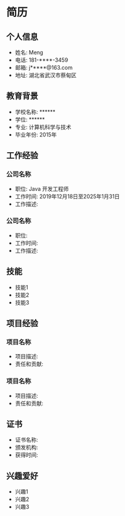 # 简历

## 个人信息

- 姓名: Meng
- 电话: 181-\*\*\*\*-3459
- 邮箱: j\*\*\*\*\*@163.com
- 地址: 湖北省武汉市蔡甸区

## 教育背景

- 学校名称: \*\*\*\*\*\*
- 学位: \*\*\*\*\*\*
- 专业: 计算机科学与技术
- 毕业年份: 2015年

## 工作经验
### 公司名称
- 职位: Java 开发工程师
- 工作时间: 2019年12月18日至2025年1月31日
- 工作描述: 

### 公司名称
- 职位: 
- 工作时间: 
- 工作描述: 

## 技能
- 技能1
- 技能2
- 技能3

## 项目经验
### 项目名称
- 项目描述: 
- 责任和贡献: 

### 项目名称
- 项目描述: 
- 责任和贡献: 

## 证书
- 证书名称: 
- 颁发机构: 
- 获得时间: 

## 兴趣爱好
- 兴趣1
- 兴趣2
- 兴趣3